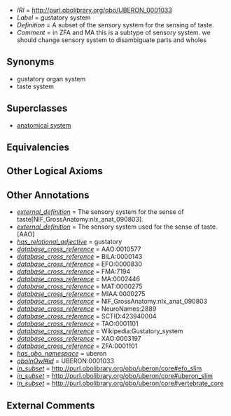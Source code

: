  * *IRI* = http://purl.obolibrary.org/obo/UBERON_0001033
 * *Label* = gustatory system
 * *Definition* = A subset of the sensory system for the sensing of taste.
 * *Comment* = in ZFA and MA this is a subtype of sensory system. we should change sensory system to disambiguate parts and wholes

## Synonyms

 * gustatory organ system
 * taste system

## Superclasses

 * [anatomical system](../../UBERON/67/UBERON_0000467.md)

## Equivalencies


## Other Logical Axioms


## Other Annotations

 * *[external_definition](../../UBPROP/01/UBPROP_0000001.md)* = The sensory system for the sense of taste[NIF_GrossAnatomy:nlx_anat_090803].
 * *[external_definition](../../UBPROP/01/UBPROP_0000001.md)* = The sensory system used for the sense of taste.[AAO]
 * *[has_relational_adjective](../../UBPROP/07/UBPROP_0000007.md)* = gustatory
 * *[database_cross_reference](../../ef/oboInOwl#hasDbXref.md)* = AAO:0010577
 * *[database_cross_reference](../../ef/oboInOwl#hasDbXref.md)* = BILA:0000143
 * *[database_cross_reference](../../ef/oboInOwl#hasDbXref.md)* = EFO:0000830
 * *[database_cross_reference](../../ef/oboInOwl#hasDbXref.md)* = FMA:7194
 * *[database_cross_reference](../../ef/oboInOwl#hasDbXref.md)* = MA:0002446
 * *[database_cross_reference](../../ef/oboInOwl#hasDbXref.md)* = MAT:0000275
 * *[database_cross_reference](../../ef/oboInOwl#hasDbXref.md)* = MIAA:0000275
 * *[database_cross_reference](../../ef/oboInOwl#hasDbXref.md)* = NIF_GrossAnatomy:nlx_anat_090803
 * *[database_cross_reference](../../ef/oboInOwl#hasDbXref.md)* = NeuroNames:2889
 * *[database_cross_reference](../../ef/oboInOwl#hasDbXref.md)* = SCTID:423940004
 * *[database_cross_reference](../../ef/oboInOwl#hasDbXref.md)* = TAO:0001101
 * *[database_cross_reference](../../ef/oboInOwl#hasDbXref.md)* = Wikipedia:Gustatory_system
 * *[database_cross_reference](../../ef/oboInOwl#hasDbXref.md)* = XAO:0003197
 * *[database_cross_reference](../../ef/oboInOwl#hasDbXref.md)* = ZFA:0001101
 * *[has_obo_namespace](../../ce/oboInOwl#hasOBONamespace.md)* = uberon
 * *[oboInOwl#id](../../id/oboInOwl#id.md)* = UBERON:0001033
 * *[in_subset](../../et/oboInOwl#inSubset.md)* = http://purl.obolibrary.org/obo/uberon/core#efo_slim
 * *[in_subset](../../et/oboInOwl#inSubset.md)* = http://purl.obolibrary.org/obo/uberon/core#uberon_slim
 * *[in_subset](../../et/oboInOwl#inSubset.md)* = http://purl.obolibrary.org/obo/uberon/core#vertebrate_core

## External Comments


